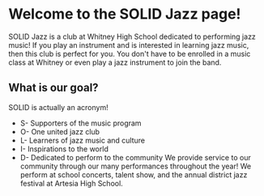 # Welcome to the SOLID Jazz page!
SOLID Jazz is a club at Whitney High School dedicated to performing jazz music! If you play an instrument and is interested in learning jazz music, then this club is perfect for you. You don't have to be enrolled in a music class at Whitney or even play a jazz instrument to join the band. 
## What is our goal?
SOLID is actually an acronym! 
- S- Supporters of the music program
- O- One united jazz club
- L- Learners of jazz music and culture
- I- Inspirations to the world
- D- Dedicated to perform to the community
We provide service to our community through our many performances throughout the year! We perform at school concerts, talent show, and the annual district jazz festival at Artesia High School. 
